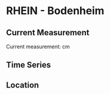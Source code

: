 # RHEIN - Bodenheim

## Current Measurement

Current measurement: <Value topic="rivers/pegel-online/RHEIN/Bodenheim/measurementValue"/> cm

## Time Series

<TimeSeries topic="rivers/pegel-online/RHEIN/Bodenheim/measurementValue" period="week" />

## Location

<WorldMap>
  <Marker lat="49.935649668342386" lon="8.342775795524132" labelTopic="rivers/pegel-online/RHEIN/Bodenheim" />
</WorldMap>

